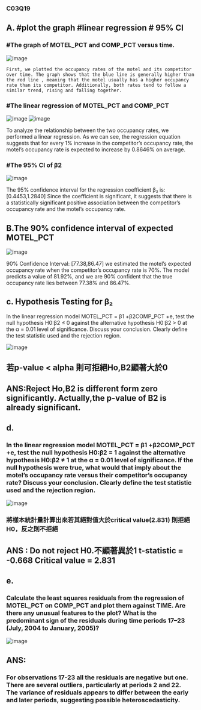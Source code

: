 ### C03Q19

## A. #plot the graph #linear regression # 95% CI

### #The graph of MOTEL_PCT and COMP_PCT versus time.

![image](https://github.com/user-attachments/assets/26791bda-9a2d-49a8-a495-bbda37735fa1)

    First, we plotted the occupancy rates of the motel and its competitor over time. The graph shows that the blue line is generally higher than the red line , meaning that the motel usually has a higher occupancy rate than its competitor. Additionally, both rates tend to follow a similar trend, rising and falling together.

### #The linear regression of MOTEL_PCT and COMP_PCT

![image](https://github.com/user-attachments/assets/f32a292b-8447-49f0-81f7-c7ba5b996841)
![image](https://github.com/user-attachments/assets/2135e682-4d6f-4b52-8888-7dc77abe45ce)

 To analyze the relationship between the two occupancy rates, we performed a linear regression. As we can see, the regression equation suggests that for every 1% increase in the competitor’s occupancy rate, the motel’s occupancy rate is expected to increase by 0.8646% on average.

### #The 95% CI of β2

![image](https://github.com/user-attachments/assets/3963b890-bf6c-4519-b523-0eb3eb8c1a60)

The 95% confidence interval for the regression coefficient β₂ is: [0.4453,1.2840]
Since the coefficient is significant, it suggests that there is a statistically significant positive association between the competitor’s occupancy rate and the motel’s occupancy rate.

## B.The 90% confidence interval of expected MOTEL_PCT

![image](https://github.com/user-attachments/assets/5dbb8880-bb57-4626-908a-f3c239ea2a00)

90% Confidence Interval: [77.38,86.47]
    we estimated the motel’s expected occupancy rate when the competitor’s occupancy rate is 70%. The model predicts a value of 81.92%, and we are 90% confident that the true occupancy rate lies between 77.38% and 86.47%.



## c. Hypothesis Testing for β₂
In the linear regression model MOTEL_PCT = β1 +β2COMP_PCT +e, test the null hypothesis H0∶β2 ≤ 0 against the alternative hypothesis H0∶β2 > 0 at the α = 0.01 level of significance. Discuss your conclusion. Clearly define the test statistic used and the rejection region.


![image](https://github.com/user-attachments/assets/f4f45fb7-8bdc-4cf1-8288-14a67082c7a2)

## 若p-value < alpha 則可拒絕Ho,B2顯著大於0
## ANS:Reject Ho,B2 is different form zero significantly. Actually,the p-value of B2 is already significant.


## d. 
### In the linear regression model MOTEL_PCT = β1 +β2COMP_PCT +e, test the null hypothesis H0∶β2 = 1 against the alternative hypothesis H0∶β2 ≠ 1 at the α = 0.01 level of significance. If the null hypothesis were true, what would that imply about the motel’s occupancy rate versus their competitor’s occupancy rate? Discuss your conclusion. Clearly define the test statistic used and the rejection region.

![image](https://github.com/user-attachments/assets/1a2fac33-5d13-43bd-b7b4-6195a20c4aa2)
### 將樣本統計量計算出來若其絕對值大於critical value(2.831) 則拒絕H0，反之則不拒絕
## ANS : Do not reject H0.不顯著異於1  t-statistic = -0.668  Critical value = 2.831 

## e.
### Calculate the least squares residuals from the regression of MOTEL_PCT on COMP_PCT and plot them against TIME. Are there any unusual features to the plot? What is the predominant sign of the residuals during time periods 17–23 (July, 2004 to January, 2005)? 
![image](https://github.com/user-attachments/assets/1fc29b6d-3968-4351-8a69-88cb702f081b) <br>

## ANS: <br>
### For observations 17-23 all the residuals are negative but one.<br>There are several outliers, particularly at periods 2 and 22.<br>The variance of residuals appears to differ between the early and later periods, suggesting possible heteroscedasticity.




